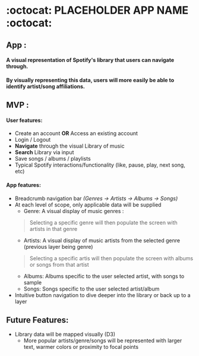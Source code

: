 # :octocat: PLACEHOLDER APP NAME :octocat:

## App :
#### A visual representation of Spotify's library that users can navigate through.  
#### By visually representing this data, users will more easily be able to identify artist/song affiliations.  

## MVP :
#### User features:
* Create an account **OR** Access an existing account
* Login / Logout
* **Navigate** through the visual Library of music
* **Search** Library via input 
* Save songs / albums / playlists
* Typical Spotify interactions/functionality (like, pause, play, next song, etc)

#### App features:
* Breadcrumb navigation bar *(Genres -> Artists -> Albums -> Songs)*
* At each level of scope, only applicable data will be supplied
    - Genre: A visual display of music genres : 
    >Selecting a specific genre will then populate the screen with artists in that genre
    - Artists: A visual display of music artists from the selected genre (previous layer being genre)
    >Selecting a specific artis will then populate the screen with albums or songs from that artist
    - Albums: Albums specific to the user selected artist, with songs to sample
    - Songs: Songs specific to the user selected artist/album
* Intuitive button navigation to dive deeper into the library or back up to a layer


## Future Features: 
   - Library data will be mapped visually (D3)
        * More popular artists/genre/songs will be represented with larger text, warmer colors or proximity to focal points 
